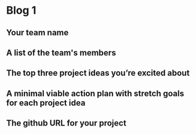 # Blog 1

## Your team name
## A list of the team's members
## The top three project ideas you’re excited about
## A minimal viable action plan with stretch goals for each project idea
## The github URL for your project

